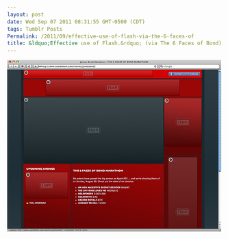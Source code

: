 ```yaml
---
layout: post
date: Wed Sep 07 2011 08:31:55 GMT-0500 (CDT)
tags: Tumblr Posts
Permalink: /2011/09/effective-use-of-flash-via-the-6-faces-of
title: &ldquo;Effective use of Flash.&rdquo; (via The 6 Faces of Bond)
---
```


![](/public/assets/tumblr/tumblr_lr5mx7nqwZ1qa4klho1_500.jpg)
